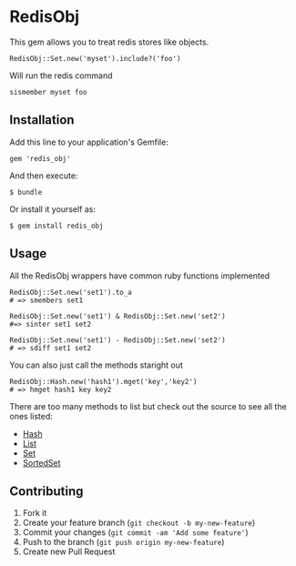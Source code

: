# RedisObj

This gem allows you to treat redis stores like objects.

    RedisObj::Set.new('myset').include?('foo')

Will run the redis command

    sismember myset foo

## Installation

Add this line to your application's Gemfile:

    gem 'redis_obj'

And then execute:

    $ bundle

Or install it yourself as:

    $ gem install redis_obj

## Usage

All the RedisObj wrappers have common ruby functions implemented

    RedisObj::Set.new('set1').to_a
    # => smembers set1

    RedisObj::Set.new('set1') & RedisObj::Set.new('set2')
    #=> sinter set1 set2

    RedisObj::Set.new('set1') - RedisObj::Set.new('set2')
    # => sdiff set1 set2

You can also just call the methods staright out

    RedisObj::Hash.new('hash1').mget('key','key2')
    # => hmget hash1 key key2

There are too many methods to list but check out the source to see all the ones listed:

* [Hash](https://github.com/tal/redis_obj/blob/master/lib/redis_obj/hash.rb)
* [List](https://github.com/tal/redis_obj/blob/master/lib/redis_obj/list.rb)
* [Set](https://github.com/tal/redis_obj/blob/master/lib/redis_obj/set.rb)
* [SortedSet](https://github.com/tal/redis_obj/blob/master/lib/redis_obj/sorted_set.rb)

## Contributing

1. Fork it
2. Create your feature branch (`git checkout -b my-new-feature`)
3. Commit your changes (`git commit -am 'Add some feature'`)
4. Push to the branch (`git push origin my-new-feature`)
5. Create new Pull Request
